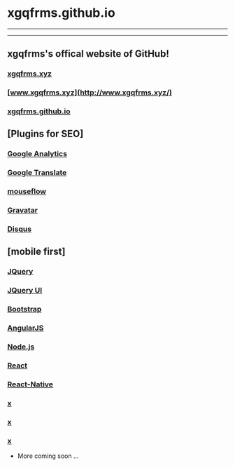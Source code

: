 # xgqfrms.github.io
***
***

## xgqfrms's offical website of GitHub!

### [xgqfrms.xyz](http://xgqfrms.xyz/)

### [www.xgqfrms.xyz](http://www.xgqfrms.xyz/)

### [xgqfrms.github.io](http://xgqfrms.github.io/xgqfrms/)

## [Plugins for SEO]

### [Google Analytics](https://xgqfrms.github.io/DataStructure/)

### [Google Translate](https://xgqfrms.github.io/DataStructure/)

### [mouseflow](https://xgqfrms.github.io/DataStructure/)

### [Gravatar](https://xgqfrms.github.io/DataStructure/)

### [Disqus](https://xgqfrms.github.io/DataStructure/)


## [mobile first]

### [JQuery](https://xgqfrms.github.io/DataStructure/)
### [JQuery UI](https://xgqfrms.github.io/DataStructure/)
### [Bootstrap](https://xgqfrms.github.io/DataStructure/)
### [AngularJS](https://xgqfrms.github.io/DataStructure/)
### [Node.js](https://xgqfrms.github.io/DataStructure/)
### [React](https://xgqfrms.github.io/DataStructure/)
### [React-Native](https://xgqfrms.github.io/DataStructure/)

### [x](https://xgqfrms.github.io/DataStructure/)
### [x](https://xgqfrms.github.io/DataStructure/)
### [x](https://xgqfrms.github.io/DataStructure/)

* More coming soon ...
